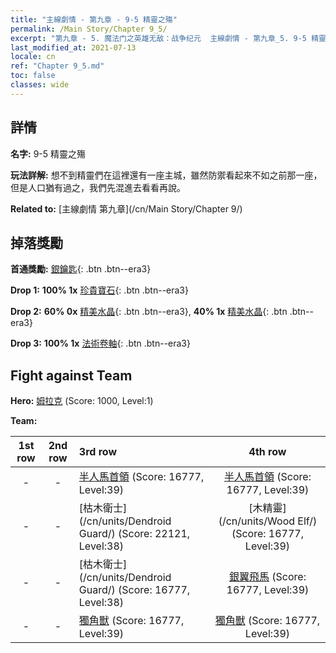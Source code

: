 ```yaml
---
title: "主線劇情 - 第九章 - 9-5 精靈之殤"
permalink: /Main Story/Chapter 9_5/
excerpt: "第九章 - 5. 魔法门之英雄无敌：战争纪元  主線劇情 - 第九章_5. 9-5 精靈之殤"
last_modified_at: 2021-07-13
locale: cn
ref: "Chapter 9_5.md"
toc: false
classes: wide
---
```


## 詳情

 **名字:** 9-5 精靈之殤

 **玩法詳解:** 想不到精靈們在這裡還有一座主城，雖然防禦看起來不如之前那一座，但是人口猶有過之，我們先混進去看看再說。

 **Related to:** [主線劇情 第九章](/cn/Main Story/Chapter 9/)

## 掉落獎勵

 **首通獎勵:** [銀鑰匙](/cn/Items/con_693/){: .btn .btn--era3}

 **Drop 1:** **100% 1x** [珍貴寶石](/cn/Items/mat_30/){: .btn .btn--era3}

 **Drop 2:** **60% 0x** [精美水晶](/cn/Items/mat_24/){: .btn .btn--era3}, **40% 1x** [精美水晶](/cn/Items/mat_24/){: .btn .btn--era3}

 **Drop 3:** **100% 1x** [法術卷軸](/cn/Items/con_694/){: .btn .btn--era3}


## Fight against Team
 **Hero:** [姆拉克](/cn/heroes/Mullich/) (Score: 1000, Level:1)

 **Team:**


  | 1st row | 2nd row | 3rd row | 4th row |
  |:----:|:----:|:----|:----:|
  | - | - | [半人馬首領](/cn/units/Centaur/) (Score: 16777, Level:39)  | [半人馬首領](/cn/units/Centaur/) (Score: 16777, Level:39)  |
  | - | - | [枯木衛士](/cn/units/Dendroid Guard/) (Score: 22121, Level:38)  | [木精靈](/cn/units/Wood Elf/) (Score: 16777, Level:39)  |
  | - | - | [枯木衛士](/cn/units/Dendroid Guard/) (Score: 16777, Level:38)  | [銀翼飛馬](/cn/units/Pegasus/) (Score: 16777, Level:39)  |
  | - | - | [獨角獸](/cn/units/Unicorn/) (Score: 16777, Level:39)  | [獨角獸](/cn/units/Unicorn/) (Score: 16777, Level:39)  |


